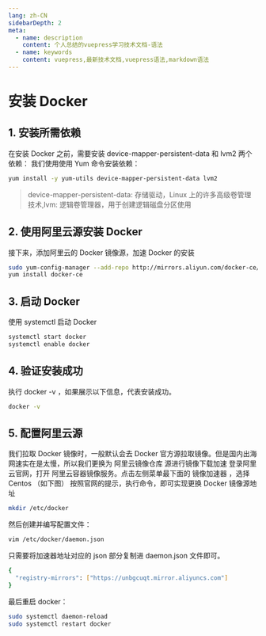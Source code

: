 ```yaml
---
lang: zh-CN
sidebarDepth: 2
meta:
  - name: description
    content: 个人总结的vuepress学习技术文档-语法
  - name: keywords
    content: vuepress,最新技术文档,vuepress语法,markdown语法
---
```


# 安装 Docker

## 1. 安装所需依赖

在安装 Docker 之前，需要安装 device-mapper-persistent-data 和 lvm2 两个依赖：
我们使用使用 Yum 命令安装依赖：

```sh
yum install -y yum-utils device-mapper-persistent-data lvm2
```

> device-mapper-persistent-data: 存储驱动，Linux 上的许多高级卷管理技术,lvm: 逻辑卷管理器，用于创建逻辑磁盘分区使用

## 2. 使用阿里云源安装 Docker

接下来，添加阿里云的 Docker 镜像源，加速 Docker 的安装

```sh
sudo yum-config-manager --add-repo http://mirrors.aliyun.com/docker-ce/linux/centos/docker-ce.repo
yum install docker-ce
```

## 3. 启动 Docker

使用 systemctl 启动 Docker

```sh
systemctl start docker
systemctl enable docker
```

## 4. 验证安装成功

执行 docker -v ，如果展示以下信息，代表安装成功。

```sh
docker -v
```

## 5. 配置阿里云源

我们拉取 Docker 镜像时，一般默认会去 Docker 官方源拉取镜像。但是国内出海网速实在是太慢，所以我们更换为 阿里云镜像仓库 源进行镜像下载加速
登录阿里云官网，打开 阿里云容器镜像服务。点击左侧菜单最下面的 镜像加速器 ，选择 Centos （如下图）
按照官网的提示，执行命令，即可实现更换 Docker 镜像源地址

```sh
mkdir /etc/docker
```

然后创建并编写配置文件：

```sh
vim /etc/docker/daemon.json
```

只需要将加速器地址对应的 json 部分复制进 daemon.json 文件即可。

```sh
{
  "registry-mirrors": ["https://unbgcuqt.mirror.aliyuncs.com"]
}
```

最后重启 docker：

```sh
sudo systemctl daemon-reload
sudo systemctl restart docker
```
